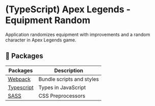 # (TypeScript) Apex Legends - Equipment Random

Application randomizes equipment with improvements and a random character in Apex Legends game.

## 📂 Packages

| Packages                                      | Description               |
| --------------------------------------------- | ------------------------- |
| [Webpack](https://webpack.js.org/)            | Bundle scripts and styles |
| [Typescript](https://www.typescriptlang.org/) | Types in JavaScript       |
| [SASS](https://www.npmjs.com/package/sass)    | CSS Preprocessors         |

